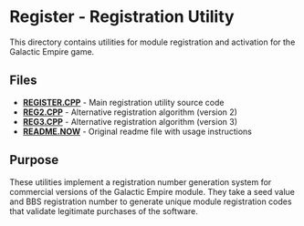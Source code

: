 # Register - Registration Utility

This directory contains utilities for module registration and activation for the Galactic Empire game.

## Files

- [**REGISTER.CPP**](REGISTER.CPP) - Main registration utility source code
- [**REG2.CPP**](REG2.CPP) - Alternative registration algorithm (version 2)
- [**REG3.CPP**](REG3.CPP) - Alternative registration algorithm (version 3)
- [**README.NOW**](README.NOW) - Original readme file with usage instructions

## Purpose

These utilities implement a registration number generation system for commercial versions of the Galactic Empire module. They take a seed value and BBS registration number to generate unique module registration codes that validate legitimate purchases of the software.